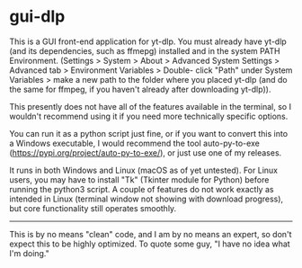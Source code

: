 # gui-dlp

This is a GUI front-end application for yt-dlp. You must already 
have yt-dlp (and its dependencies, such as ffmepg) installed and in 
the system PATH Environment. (Settings > System > About > Advanced 
System Settings > Advanced tab > Environment Variables > Double-
click "Path" under System Variables > make a new path to the folder 
where you placed yt-dlp (and do the same for ffmpeg, if you haven't 
already after downloading yt-dlp)).

This presently does not have all of the features available in the 
terminal, so I wouldn't recommend using it if you need more 
technically specific options.

You can run it as a python script just fine, or if you want to 
convert this into a Windows executable, I would recommend the tool 
auto-py-to-exe (https://pypi.org/project/auto-py-to-exe/), or just
use one of my releases.

It runs in both Windows and Linux (macOS as of yet untested).
For Linux users, you may have to install "Tk" (Tkinter module for Python)
before running the python3 script. A couple of features do not work
exactly as intended in Linux (terminal window not showing with download
progress), but core functionality still operates smoothly.

--------------------------------------------------------------------

This is by no means "clean" code, and I am by no means an expert, 
so don't expect this to be highly optimized.
To quote some guy, "I have no idea what I'm doing." 
